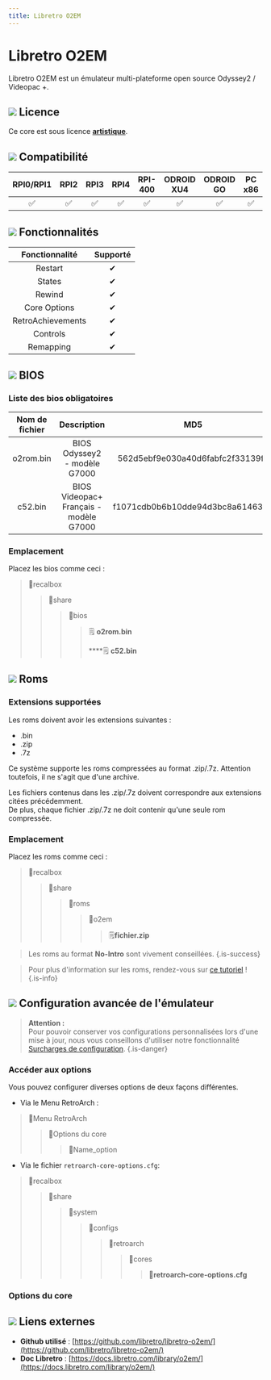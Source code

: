 ```yaml
---
title: Libretro O2EM
---
```


# Libretro O2EM

Libretro O2EM est un émulateur multi-plateforme open source Odyssey2 / Videopac +.

## ![](/migration-images/emulateurs/consoles-de-salon/magnavox-philips/gerald-g-parchment-background-or-border-5.svg) Licence

Ce core est sous licence [**artistique**](https://sourceforge.net/projects/o2em/).

## ![](/migration-images/emulateurs/consoles-de-salon/magnavox-philips/compatibility.png) Compatibilité

| RPI0/RPI1 | RPI2 | RPI3 | RPI4 | RPI-400 | ODROID XU4 | ODROID GO | PC x86 | PC X86\_64 |
| :---: | :---: | :---: | :---: | :---: | :---: | :---: | :---: | :---: |
| ✅ | ✅ | ✅ | ✅ | ✅ | ✅ | ✅ | ✅ | ✅ |

## ![](/migration-images/emulateurs/consoles-de-salon/magnavox-philips/cogwheel-145804_640.png) Fonctionnalités

| Fonctionnalité | Supporté |
| :---: | :---: |
| Restart | ✔ |
| States | ✔ |
| Rewind | ✔ |
| Core Options | ✔ |
| RetroAchievements | ✔ |
| Controls | ✔ |
| Remapping | ✔ |

## ![](/migration-images/emulateurs/consoles-de-salon/magnavox-philips/tqfp32.svg) BIOS

### Liste des bios obligatoires

| Nom de fichier | Description | MD5 | Fourni |
| :---: | :---: | :---: | :---: |
| o2rom.bin | BIOS Odyssey2 - modèle G7000 | 562d5ebf9e030a40d6fabfc2f33139fd | ❌ |
| c52.bin | BIOS Videopac+ Français - modèle G7000 | f1071cdb0b6b10dde94d3bc8a6146387 | ❌ |

### Emplacement

Placez les bios comme ceci :

> 📁recalbox
>
> > 📁share
> >
> > > 📁bios
> > >
> > > > 🗒 **o2rom.bin**
> > > >
> > > > \*\*\*\*🗒 **c52.bin**

## ![](/migration-images/emulateurs/consoles-de-salon/magnavox-philips/rom-30098_640.png) Roms

### **Extensions supportées**

Les roms doivent avoir les extensions suivantes :

* .bin
* .zip
* .7z

Ce système supporte les roms compressées au format .zip/.7z. Attention toutefois, il ne s'agit que d'une archive.

Les fichiers contenus dans les .zip/.7z doivent correspondre aux extensions citées précédemment.  
De plus, chaque fichier .zip/.7z ne doit contenir qu'une seule rom compressée.

### **Emplacement**

Placez les roms comme ceci : 

> 📁recalbox
>
> > 📁share
> >
> > > 📁roms
> > >
> > > > 📁o2em
> > > >
> > > > > 🗒**fichier.zip**


>Les roms au format **No-Intro** sont vivement conseillées.
{.is-success}


>Pour plus d'information sur les roms, rendez-vous sur [ce tutoriel](/fr/tutoriels/jeux/generalite/les-roms-et-les-isos) !
{.is-info}

## ![](/migration-images/emulateurs/consoles-de-salon/magnavox-philips/hammer-28636_640.png) Configuration avancée de l'émulateur


>**Attention :**  
>Pour pouvoir conserver vos configurations personnalisées lors d'une mise à jour, nous vous conseillons d'utiliser notre fonctionnalité [Surcharges de configuration](/fr/usage-avance/surcharge-de-configuration).
{.is-danger}

### Accéder aux options

Vous pouvez configurer diverses options de deux façons différentes.

* Via le Menu RetroArch :

> 📁Menu RetroArch
>
> > 📁Options du core
> >
> > > 🧩Name\_option

* Via le fichier `retroarch-core-options.cfg`:

> 📁recalbox
>
> > 📁share
> >
> > > 📁system
> > >
> > > > 📁configs
> > > >
> > > > > 📁retroarch
> > > > >
> > > > > > 📁cores
> > > > > >
> > > > > > > 🧩**retroarch-core-options.cfg**

### Options du core

## ![](/migration-images/emulateurs/consoles-de-salon/magnavox-philips/kisspng-web-development-world-wide-web-computer-icons-webs-world-wide-web-icon-png-5ab05c24477216.4540070115215073642927.png) Liens externes

* **Github utilisé** : [https://github.com/libretro/libretro-o2em/](https://github.com/libretro/libretro-o2em/)
* **Doc Libretro** : [https://docs.libretro.com/library/o2em/](https://docs.libretro.com/library/o2em/)

